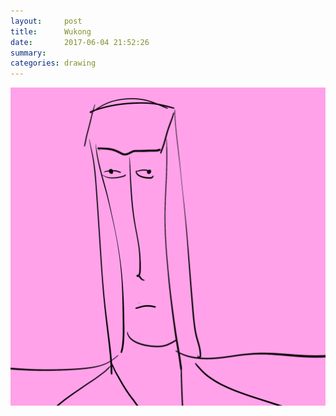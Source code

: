 ```yaml
---
layout:     post
title:      Wukong
date:       2017-06-04 21:52:26
summary:    
categories: drawing
---
```

![Wukong](/images/diary/Wukong.png ".")
